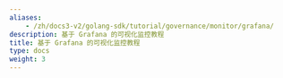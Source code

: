 ```yaml
---
aliases:
    - /zh/docs3-v2/golang-sdk/tutorial/governance/monitor/grafana/
description: 基于 Grafana 的可视化监控教程
title: 基于 Grafana 的可视化监控教程
type: docs
weight: 3
---
```

